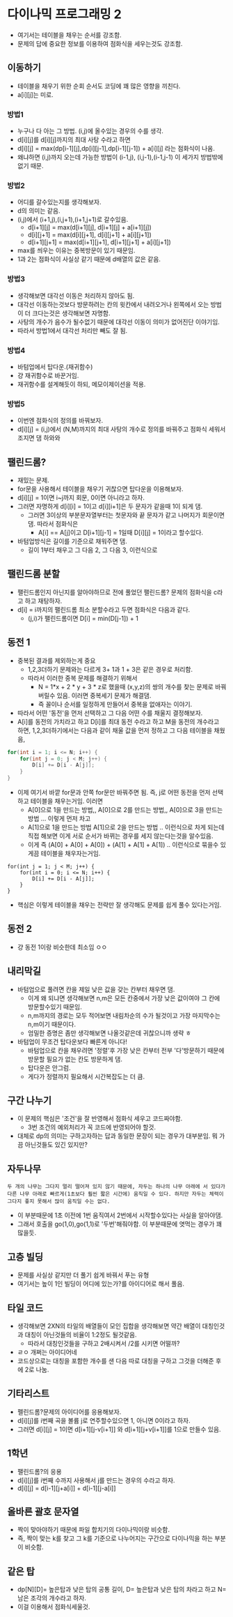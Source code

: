 # 다이나믹 프로그래밍 2

- 여기서는 테이블을 채우는 순서를 강조함.
- 문제의 답에 중요한 정보를 이용하여 점화식을 세우는것도 강조함.

## 이동하기

- 테이블을 채우기 위한 순회 순서도 코딩에 꽤 많은 영향을 끼친다.
- a\[i]\[j]는 미로.

### 방법1

- 누구나 다 아는 그 방법. (i,j)에 올수있는 경우의 수를 생각.
- d\[i][j]를 d\[i][j]까지의 최대 사탕 수라고 하면
- d\[i]\[j] = max(dp\[i-1][j],dp\[i][j-1],dp\[i-1][j-1]) + a\[i]\[j] 라는 점화식이 나옴.
- 왜냐하면 (i,j)까지 오는데 가능한 방법이 (i-1,j), (i,j-1),(i-1,j-1) 이 세가지 방법밖에 없기 때문.

### 방법2

- 어디를 갈수있는지를 생각해보자.
- d의 의미는 같음.
- (i,j)에서 (i+1,j),(i,j+1),(i+1,j+1)로 갈수있음.
  - d\[i+1]\[j] = max(d\[i+1]\[j], d\[i+1][j] + a\[i+1][j])
  - d\[i]\[j+1] = max(d\[i]\[j+1], d\[i][j+1] + a\[i]\[j+1])
  - d\[i+1]\[j+1] = max(d\[i+1]\[j+1], d\[i+1][j+1] + a\[i][j+1])
- max를 씌우는 이유는 중복방문이 있기 때문임.
- 1과 2는 점화식이 사실상 같기 때문에 d배열의 값은 같음.

### 방법3

- 생각해보면 대각선 이동은 처리하지 않아도 됨.
- 대각선 이동하는것보다 방문하려는 칸의 윗칸에서 내려오거나 왼쪽에서 오는 방법이 더 크다는것은 생각해보면 자명함.
- 사탕의 개수가 음수가 될수없기 때문에 대각선 이동이 의미가 없어진단 이야기임.
- 따라서 방법1에서 대각선 처리만 빼도 잘 됨.

### 방법4

- 바텀업에서 탑다운.(재귀함수)
- 걍 재귀함수로 바꾼거임.
- 재귀함수를 설계해듯이 하되, 메모이제이션을 적용.

### 방법5

- 이번엔 점화식의 정의를 바꿔보자.
- d\[i]\[j] = (i,j)에서 (N,M)까지의 최대 사탕의 개수로 정의를 바꿔주고 점화식 세워서 조지면 댐 하와와

## 팰린드롬?

- 재밌는 문제.
- for문을 사용해서 테이블을 채우기 귀찮으면 탑다운을 이용해보자.
- d\[i][j] = 1이면 i~j까지 회문, 0이면 아니라고 하자.
- 그러면 자명하게 d\[i][i] = 1이고 d[i]\[i+1]은 두 문자가 같을때 1이 되게 댐.
  - 그러면 3이상의 부분문자열부터는 첫문자와 끝 문자가 같고 나머지가 회문이면 댐. 따라서 점화식은
    - A[i] == A\[j]이고 D\[i+1][j-1] = 1일때 D\[i][j] = 1이라고 할수있다.
- 바텀업방식은 길이를 기준으로 채워주면 댐.
  - 길이 1부터 채우고 그 다음 2, 그 다음 3, 이런식으로

## 팰린드롬 분할

- 팰린드롬인지 아닌지를 알아야하므로 전에 풀었던 팰린드롬? 문제의 점화식을 c라고 하고 재탕하자.
- d\[i] = i까지의 팰린드롬 최소 분할수라고 두면 점화식은 다음과 같다.
  - (j,i)가 팰린드롬이면 D[i] = min(D[j-1]) + 1 

## 동전 1

- 중복된 결과를 제외하는게 중요
  - 1,2,3더하기 문제와는 다르게 3+ 1과 1 + 3은 같은 경우로 처리함.
  - 따라서 이러한 중복 문제를 해결하기 위해서
    - N = 1*x + 2 * y + 3 * z로 했을때 (x,y,z)의 쌍의 개수를 찾는 문제로 바꿔버릴수 있음. 이러면 중복세기 문제가 해결댐.
    - 즉 꼴이나 순서를 일정하게 만들어서 중복을 없애자는 이야기.
- 따라서 어떤 '동전'을 먼저 선택하고 그 다음 어떤 수를 채울지 결정해보자.
- A\[i]를 동전의 가치라고 하고 D\[i]를 최대 동전 수라고 하고 M을 동전의 개수라고 하면, 1,2,3더하기에서는 다음과 같이 채울 값을 먼저 정하고 그 다음 테이블을 채웠음,

```c
for(int i = 1; i <= N; i++) {
	for(int j = 0; j < M; j++) {
		D[i] += D[i - A[j]];
	}
}
```

- 이제 여기서 바깥 for문과 안쪽 for문만 바꿔주면 됨. 즉, j로 어떤 동전을 먼저 선택하고 테이블을 채우는거임. 이러면 
  - A\[0]으로 1을 만드는 방법,, A\[0]으로 2를 만드는 방법,, A\[0]으로 3을 만드는 방법 … 이렇게 먼저 차고
  - A\[1]으로 1을 만드는 방법  A\[1]으로 2을 만드는 방법 .. 이런식으로 차게 되는데 직접 해보면 이게 서로 순서가 바뀌는 경우를 세지 않는다는것을 알수있음.
  - 이게 즉 (A[0] + A[0] + A[0]) + (A[1] + A[1] + A[1]) .. 이런식으로 묶을수 있게끔 테이블을 채우자는거임.

```
for(int j = 1; j < M; j++) {
	for(int i = 0; i <= N; i++) {
		D[i] += D[i - A[j]];
	}
}
```

- 핵심은 이렇게 테이블을 채우는 전략만 잘 생각해도 문제를 쉽게 풀수 있다는거임.

## 동전 2

- 걍 동전 1이랑 비슷한데 최소임 ㅇㅇ

## 내리막길

- 바텀업으로 풀려면 칸을 제일 낮은 값을 갖는 칸부터 채우면 댐.
  - 이게 왜 되냐면 생각해보면 n,m은 모든 칸중에서 가장 낮은 값이여야 그 칸에 방문할수있기 때문임.
  - n,m까지의 경로는 모두 적어보면 내림차순의 수가 될것이고 가장 마지막수는 n,m이기 때문이다.
  - 엄밀한 증명은 좀만 생각해보면 나올것같은데 귀찮으니까 생략 ㅎ
- 바텀업이 무조건 탑다운보다 빠른게 아니다!
  - 바텀업으로 칸을 채우려면 '정렬'후 가장 낮은 칸부터 전부 '다'방문하기 때문에 방문할 필요가 없는 칸도 방문하게 댐.
  - 탑다운은 안그럼.
  - 게다가 정렬까지 필요해서 시간복잡도는 더 큼.

## 구간 나누기

- 이 문제의 핵심은 '조건'을 잘 반영해서 점화식 세우고 코드짜야함.
  - 3번 조건의 예외처리가 꼭 코드에 반영되어야 할것.
- 대체로 dp의 의미는 구하고자하는 답과 동일한 문장이 되는 경우가 대부분임. 뭐 가끔 아닌것들도 있긴 있지만?

## 자두나무

```
두 개의 나무는 그다지 멀리 떨어져 있지 않기 때문에, 자두는 하나의 나무 아래에 서 있다가 다른 나무 아래로 빠르게(1초보다 훨씬 짧은 시간에) 움직일 수 있다. 하지만 자두는 체력이 그다지 좋지 못해서 많이 움직일 수는 없다.
```

- 이 부분때문에 1초 이전에 1번 움직여서 2번에서 시작할수있다는 사실을 알아야댐.
- 그래서 호출을 go(1,0),go(1,1)로 '두번'해줘야함. 이 부분때문에 엿먹는 경우가 꽤 많을듯.

## 고층 빌딩

- 문제를 사실상 같지만 더 풀기 쉽게 바꿔서 푸는 유형
- 여기서는 높이 1인 빌딩이 어디에 있는가?를 아이디어로 해서 풀음.

## 타일 코드

- 생각해보면 2XN의 타일의 배열들이 모인 집합을 생각해보면 약간 배열이 대칭인것과 대칭이 아닌것들의 비율이 1:2정도 될것같음.
  - 따라서 대칭인것들을 구하고 2배시켜서 /2를 시키면 어떨까?
- ㄹㅇ 개쩌는 아이디어네
- 코드상으로는 대칭을 포함한 개수를 샌 다음 따로 대칭을 구하고 그것을 더해준 후에 2로 나눔.

## 기타리스트

- 펠린드롬?문제의 아이디어를 응용해보자.
- d\[i][j]를 i번째 곡을 볼륨 j로 연주할수있으면 1, 아니면 0이라고 하자.
- 그러면 d\[i][j] = 1이면 d\[i+1][j-v[i+1]] 와 d\[i+1][j+v[i+1]]를 1으로 만들수 있음.

## 1학년

- 팰린드롬?의 응용
- d\[i][j]를 i번째 수까지 사용해서 j를 만드는 경우의 수라고 하자.
- d\[i][j] = d\[i-1][j+a[i]] + d\[i-1][j-a[i]]

## 올바른 괄호 문자열

- 짝이 맞아야하기 때문에 파일 합치기의 다이나믹이랑 비슷함.
- 즉, 짝이 맞는 k를 찾고 그 k를 기준으로 나누어지는 구간으로 다이나믹을 하는 부분이 비슷함.

## 같은 탑

- dp\[N][D]= 높은탑과 낮은 탑의 공통 길이, D= 높은탑과 낮은 탑의 차라고 하고 N=남은 조각의 개수라고 하자.
- 이걸 이용해서 점화식세울것.